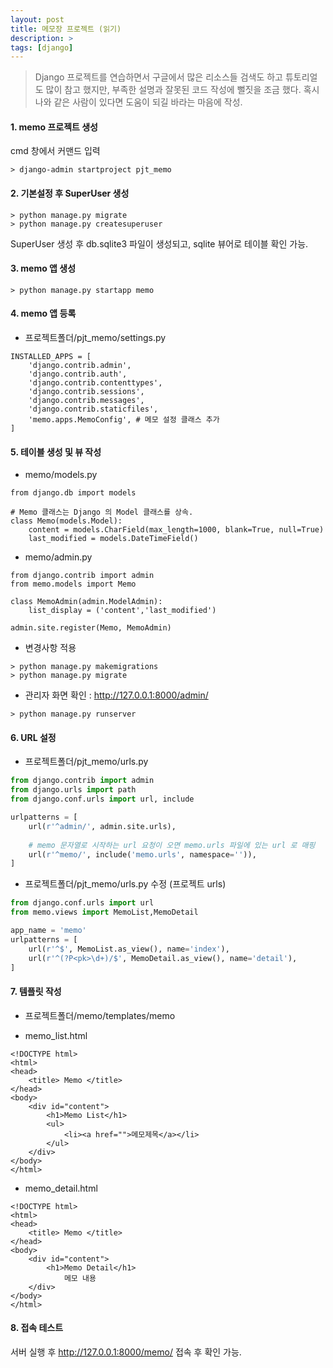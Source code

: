 ```yaml
---
layout: post
title: 메모장 프로젝트 (읽기)
description: >
tags: [django]
---
```


> Django 프로젝트를 연습하면서 구글에서 많은 리소스들 검색도 하고 튜토리얼도 많이 참고 했지만, 부족한 설명과 잘못된 코드 작성에 뻘짓을 조금 했다.  혹시 나와 같은 사람이 있다면 도움이 되길 바라는 마음에 작성.

#### 1. memo 프로젝트 생성

cmd 창에서 커맨드 입력

```
> django-admin startproject pjt_memo
```

#### 2. 기본설정 후 SuperUser 생성

```
> python manage.py migrate
> python manage.py createsuperuser
```

SuperUser 생성 후 db.sqlite3 파일이 생성되고, sqlite 뷰어로 테이블 확인 가능.

#### 3. memo 앱 생성

```
> python manage.py startapp memo
```

#### 4. memo 앱 등록

- 프로젝트폴더/pjt_memo/settings.py

```
INSTALLED_APPS = [
    'django.contrib.admin',
    'django.contrib.auth',
    'django.contrib.contenttypes',
    'django.contrib.sessions',
    'django.contrib.messages',
    'django.contrib.staticfiles',
    'memo.apps.MemoConfig', # 메모 설정 클래스 추가
]
```

#### 5. 테이블 생성 및 뷰 작성

- memo/models.py

```
from django.db import models

# Memo 클래스는 Django 의 Model 클래스를 상속.
class Memo(models.Model):
    content = models.CharField(max_length=1000, blank=True, null=True)
    last_modified = models.DateTimeField()
```

- memo/admin.py

```
from django.contrib import admin
from memo.models import Memo

class MemoAdmin(admin.ModelAdmin):
    list_display = ('content','last_modified')

admin.site.register(Memo, MemoAdmin)
```

- 변경사항 적용

```
> python manage.py makemigrations
> python manage.py migrate
```

- 관리자 화면 확인 : http://127.0.0.1:8000/admin/

```
> python manage.py runserver
```

#### 6. URL 설정

- 프로젝트폴더/pjt_memo/urls.py

```python
from django.contrib import admin
from django.urls import path
from django.conf.urls import url, include

urlpatterns = [
    url(r'^admin/', admin.site.urls),
	
	# memo 문자열로 시작하는 url 요청이 오면 memo.urls 파일에 있는 url 로 매핑
    url(r'^memo/', include('memo.urls', namespace='')),
]

```

- 프로젝트폴더/pjt_memo/urls.py 수정 (프로젝트 urls)

```python
from django.conf.urls import url
from memo.views import MemoList,MemoDetail

app_name = 'memo'
urlpatterns = [
    url(r'^$', MemoList.as_view(), name='index'),
	url(r'^(?P<pk>\d+)/$', MemoDetail.as_view(), name='detail'),
]
```

#### 7. 템플릿 작성

- 프로젝트폴더/memo/templates/memo


- memo_list.html

```php+HTML
<!DOCTYPE html>
<html>
<head>
    <title> Memo </title>
</head>
<body>
    <div id="content">
        <h1>Memo List</h1>
        <ul>
          	<li><a href="">메모제목</a></li>
        </ul>
    </div>
</body>
</html>
```

- memo_detail.html

```php+HTML
<!DOCTYPE html>
<html>
<head>
    <title> Memo </title>
</head>
<body>
    <div id="content">
        <h1>Memo Detail</h1>
            메모 내용
    </div>
</body>
</html>
```

#### 8. 접속 테스트

서버 실행 후 http://127.0.0.1:8000/memo/ 접속 후 확인 가능.

